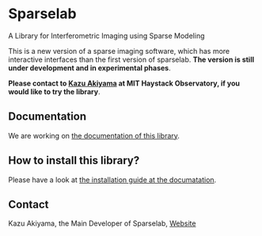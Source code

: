 # Sparselab
A Library for Interferometric Imaging using Sparse Modeling

This is a new version of a sparse imaging software, which has more interactive interfaces than the first version of sparselab. **The version is still under development and in experimental phases**.

**Please contact to [Kazu Akiyama](http://kazuakiyama.github.io/) at MIT Haystack Observatory, if you would like to try the library**.

## Documentation
We are working on [the documentation of this library](https://eht-jp.github.io/sparselab).

## How to install this library?
Please have a look at [the installation guide at the documatation](https://eht-jp.github.io/sparselab/_static/install.html).

## Contact
Kazu Akiyama, the Main Developer of Sparselab, [Website](http://kazuakiyama.github.io/)
